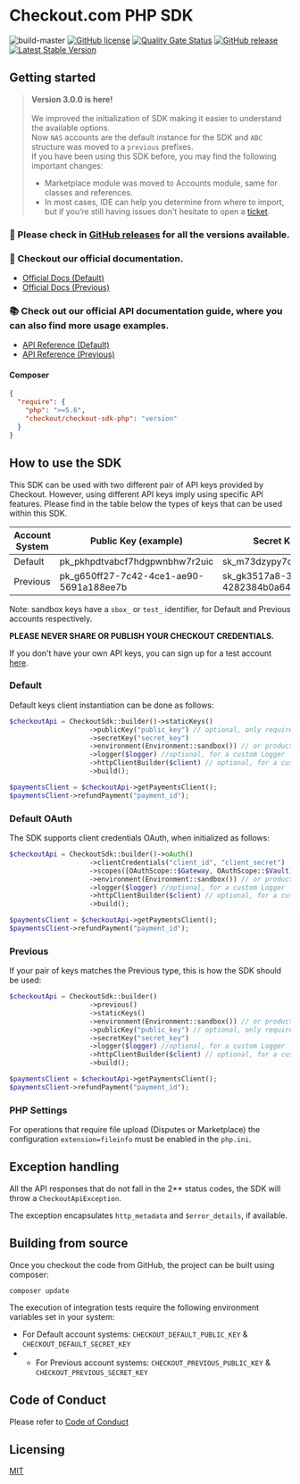 # Checkout.com PHP SDK

![build-master](https://github.com/checkout/checkout-sdk-php/workflows/build-master/badge.svg)
[![GitHub license](https://img.shields.io/github/license/checkout/checkout-sdk-php.svg)](https://github.com/checkout/checkout-sdk-php/blob/master/LICENSE.md)
[![Quality Gate Status](https://sonarcloud.io/api/project_badges/measure?project=checkout_checkout-sdk-php&metric=alert_status)](https://sonarcloud.io/summary/new_code?id=checkout_checkout-sdk-php)
[![GitHub release](https://img.shields.io/github/release/checkout/checkout-sdk-php.svg)](https://GitHub.com/checkout/checkout-sdk-php/releases/)
[![Latest Stable Version](http://poser.pugx.org/checkout/checkout-sdk-php/v)](https://packagist.org/packages/checkout/checkout-sdk-php)

## Getting started

> **Version 3.0.0 is here!**
>  <br/><br/>
> We improved the initialization of SDK making it easier to understand the available options. <br/>
> Now `NAS` accounts are the default instance for the SDK and `ABC` structure was moved to a `previous` prefixes. <br/>
> If you have been using this SDK before, you may find the following important changes:
> * Marketplace module was moved to Accounts module, same for classes and references.
> * In most cases, IDE can help you determine from where to import, but if you’re still having issues don't hesitate to open a [ticket](https://github.com/checkout/checkout-sdk-php/issues/new/choose).


### :rocket: Please check in [GitHub releases](https://github.com/checkout/checkout-sdk-php/releases) for all the versions available.

### :book: Checkout our official documentation.

* [Official Docs (Default)](https://docs.checkout.com/)
* [Official Docs (Previous)](https://docs.checkout.com/previous)

### :books: Check out our official API documentation guide, where you can also find more usage examples.

* [API Reference (Default)](https://api-reference.checkout.com/)
* [API Reference (Previous)](https://api-reference.checkout.com/previous)

#### Composer

```json
{
  "require": {
    "php": ">=5.6",
    "checkout/checkout-sdk-php": "version"
  }
}
```

## How to use the SDK

This SDK can be used with two different pair of API keys provided by Checkout. However, using different API keys imply using specific API features. Please find in the table below the types of keys that can be used within this SDK.

| Account System | Public Key (example)                    | Secret Key (example)                    |
|----------------|-----------------------------------------| --------------------------------------- |
| Default        | pk_pkhpdtvabcf7hdgpwnbhw7r2uic          | sk_m73dzypy7cf3gf5d2xr4k7sxo4e          |
| Previous       | pk_g650ff27-7c42-4ce1-ae90-5691a188ee7b | sk_gk3517a8-3z01-45fq-b4bd-4282384b0a64 |

Note: sandbox keys have a `sbox_` or `test_` identifier, for Default and Previous accounts respectively.

**PLEASE NEVER SHARE OR PUBLISH YOUR CHECKOUT CREDENTIALS.**

If you don't have your own API keys, you can sign up for a test account [here](https://www.checkout.com/get-test-account).


### Default

Default keys client instantiation can be done as follows:

```php
$checkoutApi = CheckoutSdk::builder()->staticKeys()
                    ->publicKey("public_key") // optional, only required for operations related with tokens
                    ->secretKey("secret_key")
                    ->environment(Environment::sandbox()) // or production()
                    ->logger($logger) //optional, for a custom Logger
                    ->httpClientBuilder($client) // optional, for a custom HTTP client
                    ->build();

$paymentsClient = $checkoutApi->getPaymentsClient();
$paymentsClient->refundPayment("payment_id");
```

### Default OAuth

The SDK supports client credentials OAuth, when initialized as follows:

```php
$checkoutApi = CheckoutSdk::builder()->oAuth()
                    ->clientCredentials("client_id", "client_secret")
                    ->scopes([OAuthScope::$Gateway, OAuthScope::$Vault]) // array of scopes
                    ->environment(Environment::sandbox()) // or production()
                    ->logger($logger) //optional, for a custom Logger
                    ->httpClientBuilder($client) // optional, for a custom HTTP client
                    ->build();

$paymentsClient = $checkoutApi->getPaymentsClient();
$paymentsClient->refundPayment("payment_id");
```


### Previous

If your pair of keys matches the Previous type, this is how the SDK should be used:

```php
$checkoutApi = CheckoutSdk::builder()
                    ->previous()
                    ->staticKeys()
                    ->environment(Environment::sandbox()) // or production()
                    ->publicKey("public_key") // optional, only required for operations related with tokens
                    ->secretKey("secret_key")
                    ->logger($logger) //optional, for a custom Logger
                    ->httpClientBuilder($client) // optional, for a custom HTTP client
                    ->build();

$paymentsClient = $checkoutApi->getPaymentsClient();
$paymentsClient->refundPayment("payment_id");
```

### PHP Settings

For operations that require file upload (Disputes or Marketplace) the configuration `extension=fileinfo` must be enabled in the `php.ini`.

## Exception handling

All the API responses that do not fall in the 2** status codes, the SDK will throw a `CheckoutApiException`.

The exception encapsulates `http_metadata` and `$error_details`, if available.

## Building from source

Once you checkout the code from GitHub, the project can be built using composer:

```
composer update
```

The execution of integration tests require the following environment variables set in your system:

* For Default account systems: `CHECKOUT_DEFAULT_PUBLIC_KEY` & `CHECKOUT_DEFAULT_SECRET_KEY`
* * For Previous account systems: `CHECKOUT_PREVIOUS_PUBLIC_KEY` & `CHECKOUT_PREVIOUS_SECRET_KEY`

## Code of Conduct

Please refer to [Code of Conduct](CODE_OF_CONDUCT.md)

## Licensing

[MIT](LICENSE.md)
